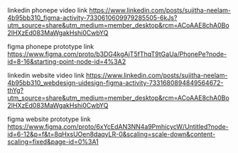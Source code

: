 linkedin phonepe video link
https://www.linkedin.com/posts/sujitha-neelam-4b95bb310_figma-activity-7330610609979285505-6kJs?utm_source=share&utm_medium=member_desktop&rcm=ACoAAE8chA0Bo2lHXzEd083MaWgakHshi0CwbYQ

figma phonepe prototype link
https://www.figma.com/proto/b3DG4kgAjT5fThqT9tGaUa/PhonePe?node-id=8-16&starting-point-node-id=4%3A2

linkedin website video link
https://www.linkedin.com/posts/sujitha-neelam-4b95bb310_webdesign-uidesign-figma-activity-7331680894849564672-thYg?utm_source=share&utm_medium=member_desktop&rcm=ACoAAE8chA0Bo2lHXzEd083MaWgakHshi0CwbYQ

figma website prototype link
https://www.figma.com/proto/6xYcEdAN3NN4a9PmhicycW/Untitled?node-id=6-12&p=f&t=8qHxsUOen8daqyLR-0&scaling=scale-down&content-scaling=fixed&page-id=0%3A1
